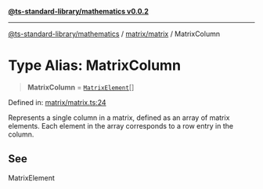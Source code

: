 [**@ts-standard-library/mathematics v0.0.2**](../../../README.md)

***

[@ts-standard-library/mathematics](../../../README.md) / [matrix/matrix](../README.md) / MatrixColumn

# Type Alias: MatrixColumn

> **MatrixColumn** = [`MatrixElement`](MatrixElement.md)[]

Defined in: [matrix/matrix.ts:24](https://github.com/gabaudette/ts-stdlib/blob/725aff52e6f28b9942b278b955914b3ace9f325c/packages/mathematics/src/matrix/matrix.ts#L24)

Represents a single column in a matrix, defined as an array of matrix elements.
Each element in the array corresponds to a row entry in the column.

## See

MatrixElement
